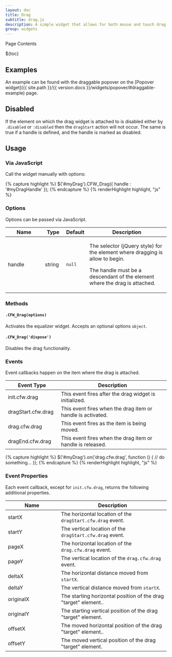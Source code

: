 ```yaml
---
layout: doc
title: Drag
subtitle: drag.js
description: A simple widget that allows for both mouse and touch drag handling for use by other Figuration widgets.
group: widgets
---
```


<div class="h3 cf-toc-header">Page Contents</div>

${toc}

## Examples

An example can be found with the draggable popover on the [Popover widget]({{ site.path }}/{{ version.docs }}/widgets/popover/#draggable-example) page.

## Disabled

If the element on which the drag widget is attached to is disabled either by `.disabled` or `:disabled` then the `dragStart` action will not occur.  The same is true if a handle is defined, and the handle is marked as disabled.

## Usage

### Via JavaScript

Call the widget manually with options:

{% capture highlight %}
$('#myDrag').CFW_Drag({
  handle : '#myDragHandle'
});
{% endcapture %}
{% renderHighlight highlight, "js" %}

### Options

Options can be passed via JavaScript.

<div class="table-scroll">
  <table class="table table-bordered table-striped">
    <thead>
      <tr>
        <th style="width: 100px;">Name</th>
        <th style="width: 50px;">Type</th>
        <th style="width: 50px;">Default</th>
        <th>Description</th>
      </tr>
    </thead>
    <tbody>
      <tr>
        <td>handle</td>
        <td>string</td>
        <td><code>null</code></td>
        <td>
          <p>The selector (jQuery style) for the element where dragging is allow to begin.</p>
          <p>The handle must be a descendant of the element where the drag is attached.</p>
        </td>
      </tr>
    </tbody>
  </table>
</div>

### Methods

#### `.CFW_Drag(options)`

Activates the equalizer widget. Accepts an optional options `object`.

#### `.CFW_Drag('dispose')`

Disables the drag functionality.

### Events

Event callbacks happen on the item where the drag is attached.

<div class="table-scroll">
  <table class="table table-bordered table-striped">
    <thead>
      <tr>
        <th style="width: 150px;">Event Type</th>
        <th>Description</th>
      </tr>
    </thead>
    <tbody>
      <tr>
        <td>init.cfw.drag</td>
        <td>This event fires after the drag widget is initialized.</td>
      </tr>
      <tr>
        <td>dragStart.cfw.drag</td>
        <td>This event fires when the drag item or handle is activated.</td>
      </tr>
      <tr>
        <td>drag.cfw.drag</td>
        <td>This event fires as the item is being moved.</td>
      </tr>
      <tr>
        <td>dragEnd.cfw.drag</td>
        <td>This event fires when the drag item or handle is released.</td>
      </tr>
    </tbody>
  </table>
</div>

{% capture highlight %}
$('#myDrag').on('drag.cfw.drag', function () {
  // do something...
});
{% endcapture %}
{% renderHighlight highlight, "js" %}

### Event Properties

Each event callback, except for `init.cfw.drag`, returns the following additional properties.

<div class="table-scroll">
  <table class="table table-bordered table-striped">
    <thead>
      <tr>
        <th style="width: 150px;">Name</th>
        <th>Description</th>
      </tr>
    </thead>
    <tbody>
      <tr>
        <td>startX</td>
        <td>The horizontal location of the <code>dragStart.cfw.drag</code> event.</td>
      </tr>
      <tr>
        <td>startY</td>
        <td>The vertical location of the <code>dragStart.cfw.drag</code> event.</td>
      </tr>
      <tr>
        <td>pageX</td>
        <td>The horizontal location of the <code>drag.cfw.drag</code> event.</td>
      </tr>
      <tr>
        <td>pageY</td>
        <td>The vertical location of the <code>drag.cfw.drag</code> event.</td>
      </tr>
      <tr>
        <td>deltaX</td>
        <td>The horizontal distance moved from <code>startX</code>.</td>
      </tr>
      <tr>
        <td>deltaY</td>
        <td>The vertical distance moved from <code>startX</code>.</td>
      </tr>
      <tr>
        <td>originalX</td>
        <td>The starting horizontal position of the drag "target" element..</td>
      </tr>
      <tr>
        <td>originalY</td>
        <td>The starting vertical position of the drag "target" element.</td>
      </tr>
      <tr>
        <td>offsetX</td>
        <td>The moved horizontal position of the drag "target" element..</td>
      </tr>
      <tr>
        <td>offsetY</td>
        <td>The moved vertical position of the drag "target" element.</td>
      </tr>
    </tbody>
  </table>
</div>
